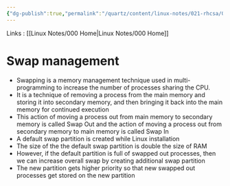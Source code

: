 ```yaml
---
{"dg-publish":true,"permalink":"/quartz/content/linux-notes/021-rhcsa/021-14-storage/021-14-7-swap-management/","noteIcon":"","created":"2023-10-14T22:10:59.557+05:30","updated":"2023-10-14T14:47:46.956+05:30"}
---
```


Links : [[Linux Notes/000 Home\|Linux Notes/000 Home]]

# Swap management

- Swapping is a memory management technique used in multi-programming to increase the number of processes sharing the CPU.
- It is a technique of removing a process from the main memory and storing it into secondary memory, and then bringing it back into the main memory for continued execution
- This action of moving a process out from main memory to secondary memory is called Swap Out and the action of moving a process out from secondary memory to main memory is called Swap In
- A default swap partition is created while Linux installation
- The size of the the default swap partition is double the size of RAM
- However, if the default partition is full of swapped out processes, then we can increase overall swap by creating additional swap partition
- The new partition gets higher priority so that new swapped out processes get stored on the new partition